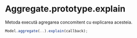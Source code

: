 # Aggregate.prototype.explain

Metoda execută agregarea concomitent cu explicarea acesteia.

```javascript
Model.aggregate(..).explain(callback);
```
